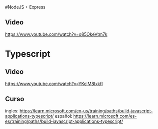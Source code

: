 #NodeJS + Express
## Video
https://www.youtube.com/watch?v=o85OkeVtm7k

# Typescript
## Video
https://www.youtube.com/watch?v=YKclM8IxkfI
## Curso
ingles: https://learn.microsoft.com/en-us/training/paths/build-javascript-applications-typescript/
español: https://learn.microsoft.com/es-es/training/paths/build-javascript-applications-typescript/

